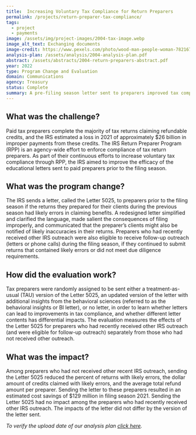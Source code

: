 ```yaml
---
title:  Increasing Voluntary Tax Compliance for Return Preparers
permalink: /projects/return-preparer-tax-compliance/
tags: 
  - project 
  - payments 
image: /assets/img/project-images/2004-tax-image.webp  
image_alt_text: Exchanging documents
image-credit: https://www.pexels.com/photo/wood-man-people-woman-7821676/
analysis-plan: /assets/analysis/2004-analysis-plan.pdf
abstract: /assets/abstracts/2004-return-preparers-abstract.pdf
year: 2022  
type: Program Change and Evaluation
domain: Communications
agency: Treasury
status: Complete
summary: A pre-filing season letter sent to preparers improved tax compliance
---
```

## What was the challenge?
Paid tax preparers complete the majority of tax returns claiming refundable credits, and the IRS estimated a loss in 2021 of approximately $26 billion in improper payments from these credits. The IRS Return Preparer Program (RPP) is an agency-wide effort to enforce compliance of tax return preparers. As part of their continuous efforts to increase voluntary tax compliance through RPP, the IRS aimed to improve the efficacy of the educational letters sent to paid preparers prior to the filing season.

## What was the program change?
The IRS sends a letter, called the Letter 5025, to preparers prior to the filing season if the returns they prepared for their clients during the previous season had likely errors in claiming benefits. A redesigned letter simplified and clarified the language, made salient the consequences of filing improperly, and communicated that the preparer’s clients might also be notified of likely inaccuracies in their returns. Preparers who had recently received other IRS outreach were also eligible to receive follow-up outreach (letters or phone calls) during the filing season, if they continued to submit returns that contained likely errors or did not meet due diligence requirements. 

## How did the evaluation work?
Tax preparers were randomly assigned to be sent either a treatment-as-usual (TAU) version of the Letter 5025, an updated version of the letter with additional insights from the behavioral sciences (referred to as the behavioral insights or BI letter), or no letter, in order to learn whether letters can lead to improvements in tax compliance, and whether different letter contents has differential impacts.  The evaluation measures the effects of the Letter 5025 for preparers who had recently received other IRS outreach (and were eligible for follow-up outreach) separately from those who had not received other outreach. 

## What was the impact?
Among preparers who had not received other recent IRS outreach, sending the Letter 5025 reduced the percent of returns with likely errors, the dollar amount of credits claimed with likely errors, and the average total refund amount per preparer.  Sending the letter to these preparers resulted in an estimated cost savings of $129 million in filing season 2021. Sending the Letter 5025 had no impact among the preparers who had recently received other IRS outreach. The impacts of the letter did not differ by the version of the letter sent.

<i>To verify the upload date of our analysis plan <a href="https://github.com/gsa-oes/office-of-evaluation-sciences/commits/master/assets/analysis/2004-analysis-plan.pdf">click here</a>.</i> 
